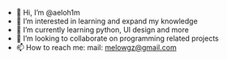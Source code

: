 - 👋 Hi, I’m @aeloh1m
- 👀 I’m interested in learning and expand my knowledge
- 🌱 I’m currently learning python, UI design and more
- 💞️ I’m looking to collaborate on programming related projects
- 📫 How to reach me: mail: melowgz@gmail.com

<!---
aeloh1m/aeloh1m is a ✨ special ✨ repository because its `README.md` (this file) appears on your GitHub profile.
You can click the Preview link to take a look at your changes.
--->
